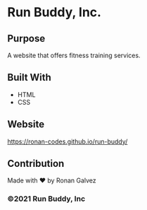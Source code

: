 # Run Buddy, Inc.

## Purpose
A website that offers fitness training services.

## Built With
* HTML
* CSS

## Website
https://ronan-codes.github.io/run-buddy/

## Contribution
Made with ❤️ by Ronan Galvez

### ©️2021 Run Buddy, Inc
